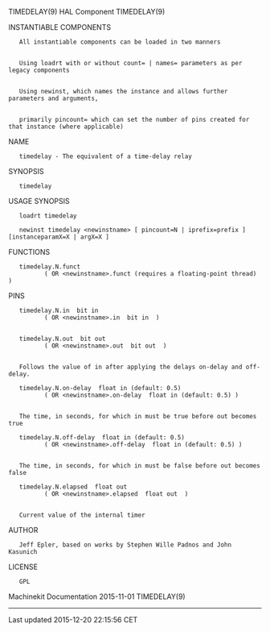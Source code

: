 TIMEDELAY(9) HAL Component TIMEDELAY(9)

INSTANTIABLE COMPONENTS

       All instantiable components can be loaded in two manners


       Using loadrt with or without count= | names= parameters as per legacy components


       Using newinst, which names the instance and allows further parameters and arguments,


       primarily pincount= which can set the number of pins created for that instance (where applicable)

NAME

       timedelay - The equivalent of a time-delay relay

SYNOPSIS

       timedelay

USAGE SYNOPSIS

       loadrt timedelay

       newinst timedelay <newinstname> [ pincount=N | iprefix=prefix ] [instanceparamX=X | argX=X ]

FUNCTIONS

       timedelay.N.funct
              ( OR <newinstname>.funct (requires a floating-point thread) )

PINS

       timedelay.N.in  bit in
              ( OR <newinstname>.in  bit in  )


       timedelay.N.out  bit out
              ( OR <newinstname>.out  bit out  )


       Follows the value of in after applying the delays on-delay and off-delay.

       timedelay.N.on-delay  float in (default: 0.5)
              ( OR <newinstname>.on-delay  float in (default: 0.5) )


       The time, in seconds, for which in must be true before out becomes true

       timedelay.N.off-delay  float in (default: 0.5)
              ( OR <newinstname>.off-delay  float in (default: 0.5) )


       The time, in seconds, for which in must be false before out becomes false

       timedelay.N.elapsed  float out
              ( OR <newinstname>.elapsed  float out  )


       Current value of the internal timer

AUTHOR

       Jeff Epler, based on works by Stephen Wille Padnos and John Kasunich

LICENSE

       GPL

Machinekit Documentation 2015-11-01 TIMEDELAY(9)

------------------------------------------------------------------------

Last updated 2015-12-20 22:15:56 CET


